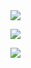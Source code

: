 <img src="https://readme-typing-svg.herokuapp.com/?lines=竹影和诗瘦，梅花入梦香;可怜今夜月，不肯下西厢&font=Roboto" />

[<img src="https://img.shields.io/badge/%E4%B8%BB%E9%A1%B5-bilibili-ff69b4"/>](https://space.bilibili.com/233555220)

![](https://github-readme-stats.vercel.app/api/top-langs/?username=AlierKitten&theme=dark&layout=compact)

